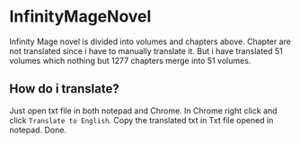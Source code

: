 # InfinityMageNovel

Infinity Mage novel is divided into volumes and chapters above.
Chapter are not translated since i have to manually translate it. But i have translated 51 volumes which nothing but 1277 chapters merge into 51 volumes.

## How do i translate?
Just open txt file in both notepad and Chrome. In Chrome right click and click `Translate to English`. Copy the translated txt in Txt file opened in notepad. Done.
